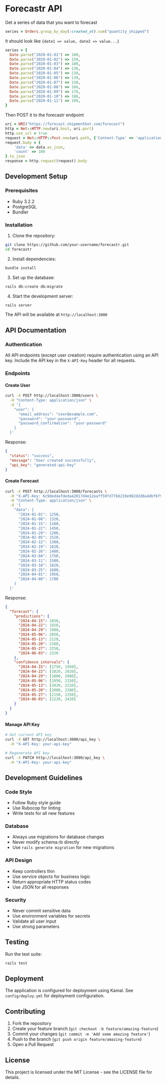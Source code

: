 # Forecastr API

Get a series of data that you want to forecast

```ruby
series = Orders.group_by_day(:created_at).sum("quantity_shipped")
```

It should look like `{date1 => value, date2 => value...}`

```ruby
series = {
  Date.parse("2020-01-01") => 100,
  Date.parse("2020-01-02") => 150,
  Date.parse("2020-01-03") => 100,
  Date.parse("2020-01-04") => 136,
  Date.parse("2020-01-05") => 138,
  Date.parse("2020-01-06") => 139,
  Date.parse("2020-01-07") => 150,
  Date.parse("2020-01-08") => 166,
  Date.parse("2020-01-09") => 176,
  Date.parse("2020-01-10") => 186,
  Date.parse("2020-01-11") => 199,
}
```

Then POST it to the forecastr endpoint

```ruby
uri = URI("https://forecast.shipmentbot.com/forecast")
http = Net::HTTP.new(uri.host, uri.port)
http.use_ssl = true
request = Net::HTTP::Post.new(uri.path, {'Content-Type' => 'application/json'})
request.body = {
    'data' => data.as_json,
    'count' => 100
}.to_json
response = http.request(request).body
```

## Development Setup

### Prerequisites

- Ruby 3.2.2
- PostgreSQL
- Bundler

### Installation

1. Clone the repository:

```bash
git clone https://github.com/your-username/forecastr.git
cd forecastr
```

2. Install dependencies:

```bash
bundle install
```

3. Set up the database:

```bash
rails db:create db:migrate
```

4. Start the development server:

```bash
rails server
```

The API will be available at `http://localhost:3000`

## API Documentation

### Authentication

All API endpoints (except user creation) require authentication using an API key. Include the API key in the `X-API-Key` header for all requests.

### Endpoints

#### Create User

```bash
curl -X POST http://localhost:3000/users \
  -H "Content-Type: application/json" \
  -d '{
    "user": {
      "email_address": "user@example.com",
      "password": "your-password",
      "password_confirmation": "your-password"
    }
  }'
```

Response:

```json
{
  "status": "success",
  "message": "User created successfully",
  "api_key": "generated-api-key"
}
```

#### Create Forecast

```bash
curl -X POST http://localhost:3000/forecasts \
  -H "X-API-Key: 6c9ded4afdeda42017d4e12eaff59fd77b6219e982d2d8a4dbf6f901d445b3ef" \
  -H "Content-Type: application/json" \
  -d '{
    "data": {
      "2024-01-01": 1250,
      "2024-01-08": 1320,
      "2024-01-15": 1180,
      "2024-01-22": 1450,
      "2024-01-29": 1280,
      "2024-02-05": 1520,
      "2024-02-12": 1380,
      "2024-02-19": 1620,
      "2024-02-26": 1480,
      "2024-03-04": 1750,
      "2024-03-11": 1580,
      "2024-03-18": 1820,
      "2024-03-25": 1680,
      "2024-04-01": 1950,
      "2024-04-08": 1780
    }
  }'
```

Response:

```json
{
  "forecast": {
    "predictions": {
      "2024-04-15": 1850,
      "2024-04-22": 1920,
      "2024-04-29": 1980,
      "2024-05-06": 2050,
      "2024-05-13": 2120,
      "2024-05-20": 2180,
      "2024-05-27": 2250,
      "2024-06-03": 2320
    },
    "confidence_intervals": {
      "2024-04-15": [1750, 1950],
      "2024-04-22": [1820, 2020],
      "2024-04-29": [1880, 2080],
      "2024-05-06": [1950, 2150],
      "2024-05-13": [2020, 2220],
      "2024-05-20": [2080, 2280],
      "2024-05-27": [2150, 2350],
      "2024-06-03": [2220, 2420]
    }
  }
}
```

#### Manage API Key

```bash
# Get current API key
curl -X GET http://localhost:3000/api_key \
  -H "X-API-Key: your-api-key"

# Regenerate API key
curl -X PATCH http://localhost:3000/api_key \
  -H "X-API-Key: your-api-key"
```

## Development Guidelines

### Code Style

- Follow Ruby style guide
- Use Rubocop for linting
- Write tests for all new features

### Database

- Always use migrations for database changes
- Never modify schema.rb directly
- Use `rails generate migration` for new migrations

### API Design

- Keep controllers thin
- Use service objects for business logic
- Return appropriate HTTP status codes
- Use JSON for all responses

### Security

- Never commit sensitive data
- Use environment variables for secrets
- Validate all user input
- Use strong parameters

## Testing

Run the test suite:

```bash
rails test
```

## Deployment

The application is configured for deployment using Kamal. See `config/deploy.yml` for deployment configuration.

## Contributing

1. Fork the repository
2. Create your feature branch (`git checkout -b feature/amazing-feature`)
3. Commit your changes (`git commit -m 'Add some amazing feature'`)
4. Push to the branch (`git push origin feature/amazing-feature`)
5. Open a Pull Request

## License

This project is licensed under the MIT License - see the LICENSE file for details.
